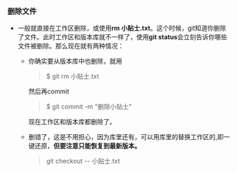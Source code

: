### 删除文件

- 一般就直接在工作区删除，或使用**rm 小贴士.txt**。这个时候，git知道你删除了文件。此时工作区和版本库就不一样了，使用**git status**会立刻告诉你哪些文件被删除。那么现在就有两种情况：

  - 你确实要从版本库中也删除，就用

    > $ git rm 小贴士.txt

    然后再commit

    > $ git commit -m "删除小贴士"

    现在工作区和版本库都删除了。

  - 删错了，这是不用担心，因为库里还有，可以用库里的替换工作区的,即一键还原，**但要注意只能恢复到最新版本。**

    > git checkout -- 小贴士.txt

    